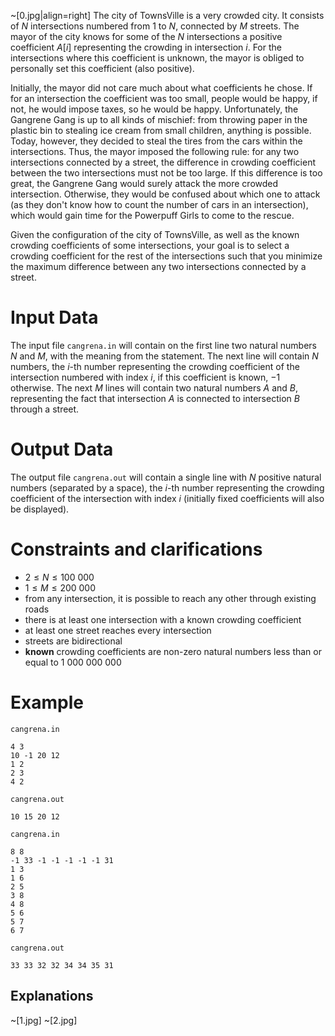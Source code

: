 ~[0.jpg|align=right]
The city of TownsVille is a very crowded city. It consists of $N$ intersections numbered from $1$ to $N$, connected by $M$ streets. The mayor of the city knows for some of the $N$ intersections a positive coefficient $A[i]$ representing the crowding in intersection $i$. For the intersections where this coefficient is unknown, the mayor is obliged to personally set this coefficient (also positive).

Initially, the mayor did not care much about what coefficients he chose. If for an intersection the coefficient was too small, people would be happy, if not, he would impose taxes, so he would be happy. Unfortunately, the Gangrene Gang is up to all kinds of mischief: from throwing paper in the plastic bin to stealing ice cream from small children, anything is possible. Today, however, they decided to steal the tires from the cars within the intersections. Thus, the mayor imposed the following rule: for any two intersections connected by a street, the difference in crowding coefficient between the two intersections must not be too large. If this difference is too great, the Gangrene Gang would surely attack the more crowded intersection. Otherwise, they would be confused about which one to attack (as they don't know how to count the number of cars in an intersection), which would gain time for the Powerpuff Girls to come to the rescue.

Given the configuration of the city of TownsVille, as well as the known crowding coefficients of some intersections, your goal is to select a crowding coefficient for the rest of the intersections such that you minimize the maximum difference between any two intersections connected by a street.

# Input Data
The input file `cangrena.in` will contain on the first line two natural numbers $N$ and $M$, with the meaning from the statement. The next line will contain $N$ numbers, the $i$-th number representing the crowding coefficient of the intersection numbered with index $i$, if this coefficient is known, $-1$ otherwise. The next $M$ lines will contain two natural numbers $A$ and $B$, representing the fact that intersection $A$ is connected to intersection $B$ through a street.

# Output Data
The output file `cangrena.out` will contain a single line with $N$ positive natural numbers (separated by a space), the $i$-th number representing the crowding coefficient of the intersection with index $i$ (initially fixed coefficients will also be displayed).

# Constraints and clarifications
* $2 \leq N \leq 100\ 000$
* $1 \leq M \leq 200\ 000$
* from any intersection, it is possible to reach any other through existing roads
* there is at least one intersection with a known crowding coefficient
* at least one street reaches every intersection
* streets are bidirectional
* **known** crowding coefficients are non-zero natural numbers less than or equal to $1\ 000\ 000\ 000$

# Example
`cangrena.in`
```
4 3
10 -1 20 12
1 2
2 3
4 2
```
`cangrena.out`
```
10 15 20 12
```
`cangrena.in`
```
8 8
-1 33 -1 -1 -1 -1 -1 31
1 3
1 6
2 5
3 8
4 8
5 6
5 7
6 7
```
`cangrena.out`
```
33 33 32 32 34 34 35 31
```

Explanations
---
~[1.jpg]
~[2.jpg]